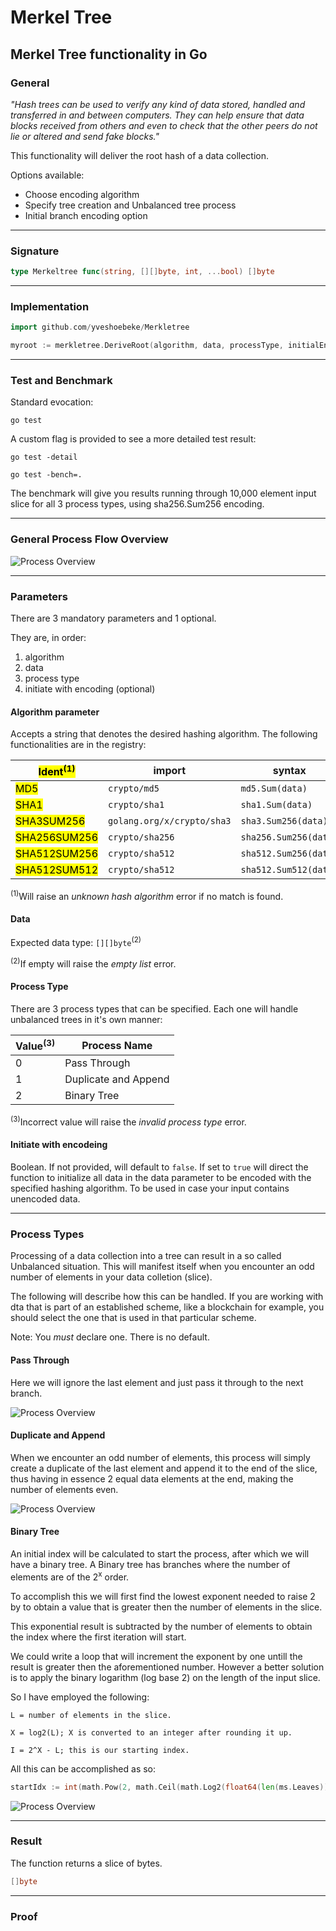 # Merkel Tree

## Merkel Tree functionality in Go

### General

*"Hash trees can be used to verify any kind of data stored, handled and transferred in and between computers. They can help ensure that data blocks received from others and even to check that the other peers do not lie or altered and send fake blocks."*

This functionality will deliver the root hash of a data collection.

Options available:

* Choose encoding algorithm
* Specify tree creation and Unbalanced tree process
* Initial branch encoding option

---

### Signature

```go
type Merkeltree func(string, [][]byte, int, ...bool) []byte
```

---

### Implementation

```go
import github.com/yveshoebeke/Merkletree
```

```go
myroot := merkletree.DeriveRoot(algorithm, data, processType, initialEncoding)
```

---

### Test and Benchmark

Standard evocation:

```shell
go test
```

A custom flag is provided to see a more detailed test result:

```shell
go test -detail
```

```shell
go test -bench=.
```

The benchmark will give you results running through 10,000 element input slice for all 3 process types, using sha256.Sum256 encoding.

---

### General Process Flow Overview

![Process Overview](docs/ProcessOverview.png)

---

### Parameters

There are 3 mandatory parameters and 1 optional.

They are, in order:

1. algorithm
1. data
1. process type
1. initiate with encoding (optional)

#### Algorithm parameter

Accepts a string that denotes the desired hashing algorithm.
The following functionalities are in the registry:

|<mark>Ident<sup>(1)</sup></mark>  |  import     | syntax|
|-------------|---------------|----------------|
|<mark>MD5</mark>          | ```crypto/md5```| ```md5.Sum(data)```|
|<mark>SHA1</mark>          | ```crypto/sha1``` | ```sha1.Sum(data)```|
|<mark>SHA3SUM256</mark>    | ```golang.org/x/crypto/sha3``` |```sha3.Sum256(data)```|
|<mark>SHA256SUM256</mark>  | ```crypto/sha256``` |```sha256.Sum256(data)```|
|<mark>SHA512SUM256</mark>  | ```crypto/sha512``` |```sha512.Sum256(data)```|
|<mark>SHA512SUM512</mark>  | ```crypto/sha512``` |```sha512.Sum512(data)```|

<sup>(1)</sup>Will raise an *unknown hash algorithm* error if no match is found.

#### Data

Expected data type: ```[][]byte```<sup>(2)</sup>

<sup>(2)</sup>If empty will raise the *empty list* error.

#### Process Type

There are 3 process types that can be specified. Each one will handle unbalanced trees in it's own manner:

|Value<sup>(3)</sup>|Process Name|
|-----------|-----------|
|0| Pass Through|
|1| Duplicate and Append|
|2| Binary Tree|

<sup>(3)</sup>Incorrect value will raise the *invalid process type* error.

#### Initiate with encodeing

Boolean. If not provided, will default to ```false```. If set to ```true``` will direct the function to initialize all data in the data parameter to be encoded with the specified hashing algorithm. To be used in case your input contains unencoded data.

---

### Process Types

Processing of a data collection into a tree can result in a so called Unbalanced situation. This will manifest itself when you encounter an odd number of elements in your data colletion (slice).

The following will describe how this can be handled. If you are working with dta that is part of an established scheme, like a blockchain for example, you should select the one that is used in that particular scheme.

Note: You *must* declare one. There is no default.

#### Pass Through

Here we will ignore the last element and just pass it through to the next branch.

![Process Overview](docs/PassThrough.png)

#### Duplicate and Append

When we encounter an odd number of elements, this process will simply create a duplicate of the last element and append it to the end of the slice, thus having in essence 2 equal data elements at the end, making the number of elements even.

![Process Overview](docs/DupeAppend.png)

#### Binary Tree

An initial index will be calculated to start the process, after which we will have a binary tree. A Binary tree has branches where the number of elements are of the 2<sup>x</sup> order.

To accomplish this we will first find the lowest exponent needed to raise 2 by to obtain a value that is greater then the number of elements in the slice.

This exponential result is subtracted by the number of elements to obtain the index where the first iteration will start.

We could write a loop that will increment the exponent by one untill the result is greater then the aforementioned number. However a better solution is to apply the binary logarithm (log base 2) on the length of the input slice.

So I have employed the following:

```text
L = number of elements in the slice.

X = log2(L); X is converted to an integer after rounding it up.

I = 2^X - L; this is our starting index.
```

All this can be accomplished as so:

```go
startIdx := int(math.Pow(2, math.Ceil(math.Log2(float64(len(ms.Leaves)))))) - len(ms.Leaves)
```

![Process Overview](docs/BinaryTree.png)

---

### Result

The function returns a slice of bytes.

```go
[]byte
```

---

### Proof
